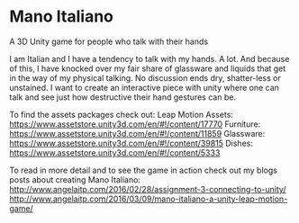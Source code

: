# Mano Italiano
A 3D Unity game for people who talk with their hands

I am Italian and I have a tendency to talk with my hands. A lot. And because of this, I have knocked over my fair share of glassware and liquids that get in the way of my physical talking. No discussion ends dry, shatter-less or unstained. I want to create an interactive piece with unity where one can talk and see just how destructive their hand gestures can be.

To find the assets packages check out:
Leap Motion Assets: https://www.assetstore.unity3d.com/en/#!/content/17770
Furniture: https://www.assetstore.unity3d.com/en/#!/content/11859
Glassware: https://www.assetstore.unity3d.com/en/#!/content/39815
Dishes: https://www.assetstore.unity3d.com/en/#!/content/5333

To read in more detail and to see the game in action check out my blogs posts about creating Mano Italiano:
http://www.angelaitp.com/2016/02/28/assignment-3-connecting-to-unity/
http://www.angelaitp.com/2016/03/09/mano-italiano-a-unity-leap-motion-game/
